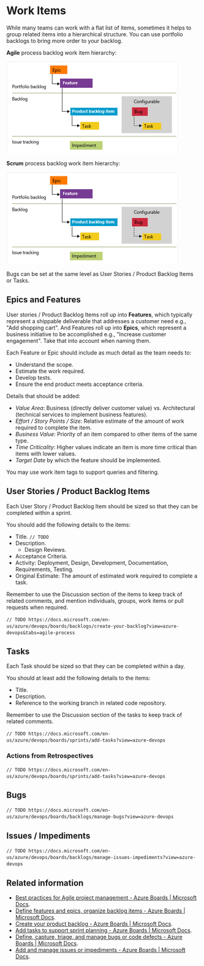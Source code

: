 # Work Items

While many teams can work with a flat list of items, sometimes it helps to group related items into a hierarchical structure. You can use portfolio backlogs to bring more order to your backlog.

**Agile** process backlog work item hierarchy:

![agile-artifacts](./images/scrum-artifacts.png)

**Scrum** process backlog work item hierarchy:

![scrum-artifacts](./images/scrum-artifacts.png)

Bugs can be set at the same level as User Stories / Product Backlog Items or Tasks.

## Epics and Features

User stories / Product Backlog Items roll up into **Features**, which typically represent a shippable deliverable that addresses a customer need e.g., "Add shopping cart". And Features roll up into **Epics**, which represent a business initiative to be accomplished e.g., "Increase customer engagement". Take that into account when naming them.

Each Feature or Epic should include as much detail as the team needs to:

- Understand the scope.
- Estimate the work required.
- Develop tests.
- Ensure the end product meets acceptance criteria.

Details that should be added:

- *Value Area*: Business (directly deliver customer value) vs. Architectural (technical services to implement business features).
- *Effort / Story Points / Size*: Relative estimate of the amount of work required to complete the item.
- *Business Value*: Priority of an item compared to other items of the same type.
- *Time Criticality*: Higher values indicate an item is more time critical than items with lower values.
- *Target Date* by which the feature should be implemented.

You may use work item tags to support queries and filtering.

## User Stories / Product Backlog Items

Each User Story / Product Backlog Item should be sized so that they can be completed within a sprint.

You should add the following details to the items:

- Title. ```// TODO```
- Description.
  - Design Reviews.
- Acceptance Criteria.
- Activity: Deployment, Design, Development, Documentation, Requirements, Testing.
- Original Estimate: The amount of estimated work required to complete a task.

Remember to use the Discussion section of the items to keep track of related comments, and mention individuals, groups, work items or pull requests when required.

```// TODO https://docs.microsoft.com/en-us/azure/devops/boards/backlogs/create-your-backlog?view=azure-devops&tabs=agile-process```

## Tasks

Each Task should be sized so that they can be completed within a day.

You should at least add the following details to the items:

- Title.
- Description.
- Reference to the working branch in related code repository.

Remember to use the Discussion section of the tasks to keep track of related comments.

```// TODO https://docs.microsoft.com/en-us/azure/devops/boards/sprints/add-tasks?view=azure-devops```

### Actions from Retrospectives

```// TODO https://docs.microsoft.com/en-us/azure/devops/boards/sprints/add-tasks?view=azure-devops```

## Bugs

```// TODO https://docs.microsoft.com/en-us/azure/devops/boards/backlogs/manage-bugs?view=azure-devops```

## Issues / Impediments

```// TODO https://docs.microsoft.com/en-us/azure/devops/boards/backlogs/manage-issues-impediments?view=azure-devops```

## Related information

- [Best practices for Agile project management - Azure Boards | Microsoft Docs](https://docs.microsoft.com/en-us/azure/devops/boards/best-practices-agile-project-management?view=azure-devops&tabs=agile-process).
- [Define features and epics, organize backlog items - Azure Boards | Microsoft Docs](https://docs.microsoft.com/en-us/azure/devops/boards/backlogs/define-features-epics?view=azure-devops&tabs=scrum-process).
- [Create your product backlog - Azure Boards | Microsoft Docs](https://docs.microsoft.com/en-us/azure/devops/boards/backlogs/create-your-backlog?view=azure-devops&tabs=agile-process).
- [Add tasks to support sprint planning - Azure Boards | Microsoft Docs](https://docs.microsoft.com/en-us/azure/devops/boards/sprints/add-tasks?view=azure-devops).
- [Define, capture, triage, and manage bugs or code defects - Azure Boards | Microsoft Docs](https://docs.microsoft.com/en-us/azure/devops/boards/backlogs/manage-bugs?view=azure-devops).
- [Add and manage issues or impediments - Azure Boards | Microsoft Docs](https://docs.microsoft.com/en-us/azure/devops/boards/backlogs/manage-issues-impediments?view=azure-devops).
